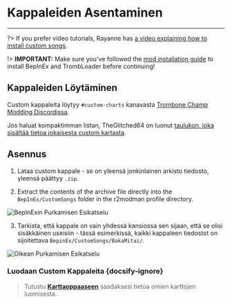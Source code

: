 # Kappaleiden Asentaminen
---
?> If you prefer video tutorials, Rayanne has [a video explaining how to install custom songs](https://youtu.be/6ZVxxQPWZlM).

!> **IMPORTANT:** Make sure you've followed the [mod installation guide](installing-r2modman) to install BepInEx and TrombLoader before continuing!

## Kappaleiden Löytäminen

Custom kappaleita löytyy `#custom-charts` kanavasta [Trombone Champ Modding Discordissa](https://discord.gg/KVzKRsbetJ).

Jos haluat kompaktimman listan, TheGlitched64 on luonut [taulukon, joka sisältää tietoa jokaisesta custom kartasta](https://docs.google.com/spreadsheets/d/1xpoUnHdSJFqOQEK_637-HCECYtJsgK91oY4dRuDMtik/edit?usp=sharing).

## Asennus

1. Lataa custom kappale - se on yleensä jonkinlainen arkisto tiedosto, yleensä päättyy `.zip`.

2. Extract the contents of the archive file directly into the `BepInEx/CustomSongs` folder in the r2modman profile directory.

![BepInExin Purkamisen Esikatselu](../docs/files/customsongextract.png)

3. Tarkista, että kappale on vain yhdessä kansiossa sen sijaan, että se olisi sisäkkäinen useisiin - tässä esimerkissä, kaikki kappaleen tiedostot on sijoitettava `BepinEx/CustomSongs/BakaMitai/`.

![Oikean Purkamisen Esikatselu](../docs/files/customsongcorrect.png)

### Luodaan Custom Kappaleita {docsify-ignore}

> Tutustu [**Karttaoppaaseen**](creating-charts) saadaksesi tietoa omien karttojen luomisesta.